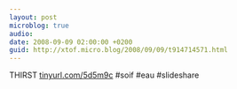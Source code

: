 ```yaml
---
layout: post
microblog: true
audio: 
date: 2008-09-09 02:00:00 +0200
guid: http://xtof.micro.blog/2008/09/09/t914714571.html
---
```

THIRST [tinyurl.com/5d5m9c](http://tinyurl.com/5d5m9c) #soif #eau #slideshare
